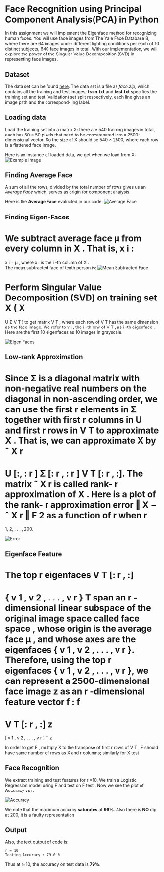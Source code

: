 # Face Recognition using Principal Component Analysis(PCA) in Python

In this assignment we will implement the Eigenface method for recognizing human faces. You will
use face images from The Yale Face Database B, where there are 64 images under different lighting
conditions per each of 10 distinct subjects, 640 face images in total.  With our implementation,
we will explore the power of the Singular Value Decomposition (SVD) in representing face images.

## Dataset

The data set can be found <a href = "http://cornelltech.github.io/cs5785-fall-2017/data/faces.zip">here</a>.
The data set is a file as *face.zip*, which contains all the training and test images;
**train.txt** and **test.txt** specifies the training set and test (validation) set split respectively, each line gives an image path and the correspond-
ing label.

## Loading data
Load the training set into a matrix X:  there are 540 training images in total, each has 50
×
50
pixels that need to be concatenated into a 2500-dimensional vector.  So the size of
X
should
be 540
×
2500, where each row is a flattened face image.

Here is an instance of loaded data, we get when we load from X:
![Example Image](tenth_data.png)

## Finding Average Face

A sum of all the rows, divided by the total number of rows gives us 
an *Average Face* which, serves as origin for component analysis.

Here is the **Average Face** evaluated in our code:
![Average Face](average_face.png)

## Finding Eigen-Faces

We subtract  average  face
μ
from  every  column  in
X
.   That  is,
x
i
:
=
x
i
−
μ
,
where
x
i
is the
i
-th column of
X
.  
 The mean subtracted face of tenth person is:
 ![Mean Subtracted Face](mean_subtracted.png)
 
 Perform Singular Value Decomposition (SVD) on training set
X
(
X
=
U
Σ
V
T
) to get
matrix
V
T
, where each row of
V
T
has the same dimension as the face image.  We refer to
v
i
,
the
i
-th row of
V
T
, as
i
-th
eigenface
. Here are the first 10 eigenfaces as 10 images in grayscale.

![Eigen Faces](Eigen_Faces.png)

##  Low-rank Approximation 
 Since
Σ
is a diagonal matrix with non-negative real numbers on
the diagonal in non-ascending order, we can use the first
r
elements in
Σ
together with first
r
columns in
U
and first
r
rows in
V
T
to approximate
X
.  That is, we can approximate
X
by
ˆ
X
r
=
U
[:, :
r
]
Σ
[:
r
, :
r
]
V
T
[:
r
, :].  The matrix
ˆ
X
r
is called rank-
r
approximation of
X
.  Here is a plot of the
rank-
r
approximation error
‖
X
−
ˆ
X
r
‖
F
2
as a function of
r
when
r
=
1, 2, . . . , 200.

![Error](Error.png)

## Eigenface  Feature
   
   The  top
r
eigenfaces
V
T
[:
r
, :]
=
{
v
1
,
v
2
, . . . ,
v
r
}
T
span  an
r
-dimensional
linear subspace of the original image space called
face space
, whose origin is the average face
μ
,  and whose axes are the eigenfaces {
v
1
,
v
2
, . . . ,
v
r
}.   Therefore,  using the top
r
eigenfaces
{
v
1
,
v
2
, . . . ,
v
r
}, we can represent a 2500-dimensional face image
z
as an
r
-dimensional feature
vector
f
:
f
=
V
T
[:
r
, :]
z
=
[
v
1
,
v
2
, . . . ,
v
r
]
T
z

In order to get
F
, multiply
X
to the transpose of first
r
rows of
V
T
,
F
should have same number of rows as
X
and
r
columns;
similarly for
X
test

## Face Recognition
 We extract training and test features for
r
=10.  We train a Logistic Regression
model using
F
and test on
F
test
.  Now we see the plot of Accuracy vs r:

![Accuracy](accuracy.png)

We note that the maximum accurcy **saturates** at **96%**.
Also there is **NO** dip at 200, it is a faulty representation

## Output
Also, the text output of code is:

```
r = 10
Testing Accuracy : 79.0 %

```

Thus at r=10, the accuracy on test data is **79%**.